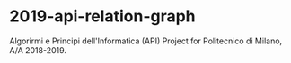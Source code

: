 # 2019-api-relation-graph
Algorirmi e Principi dell'Informatica (API) Project for Politecnico di Milano, A/A 2018-2019.

